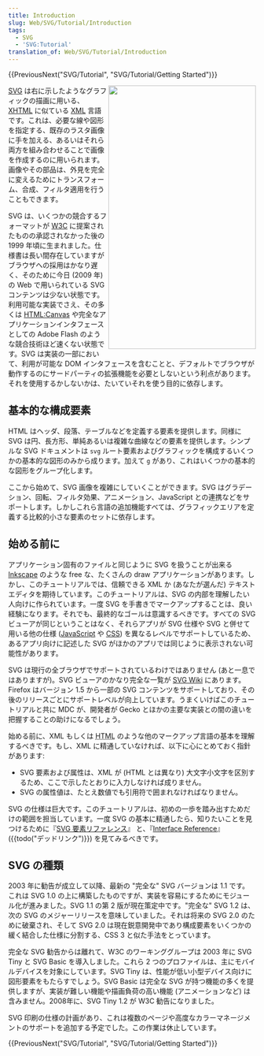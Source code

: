 ```yaml
---
title: Introduction
slug: Web/SVG/Tutorial/Introduction
tags:
  - SVG
  - 'SVG:Tutorial'
translation_of: Web/SVG/Tutorial/Introduction
---
```

<div>
  {{PreviousNext("SVG/Tutorial", "SVG/Tutorial/Getting Started")}}</div>
<p><img align="right" height="535" src="/@api/deki/files/348/=SVG_Overview.png" width="300"><a href="/ja/docs/SVG" title="SVG">SVG</a> は右に示したようなグラフィックの描画に用いる、 <a href="/ja/docs/XHTML" title="XHTML">XHTML</a> に似ている <a href="/ja/docs/XML" title="XML">XML</a> 言語です。これは、必要な線や図形を指定する、既存のラスタ画像に手を加える、あるいはそれら両方を組み合わせることで画像を作成するのに用いられます。画像やその部品は、外見を完全に変えるためにトランスフォーム、合成、フィルタ適用を行うこともできます。</p>
<p>SVG は、いくつかの競合するフォーマットが <a href="http://www.w3.org" title="W3C">W3C</a> に提案されたものの承認されなかった後の 1999 年頃に生まれました。仕様書は長い間存在していますがブラウザへの採用はかなり遅く、そのために今日 (2009 年) の Web で用いられている SVG コンテンツは少ない状態です。利用可能な実装でさえ、その多くは <a href="/ja/docs/HTML/Canvas" title="HTML/Canvas">HTML:Canvas</a> や完全なアプリケーションインタフェースとしての Adobe Flash のような競合技術ほど速くない状態です。SVG は実装の一部において、利用が可能な DOM インタフェースを含むことと、デフォルトでブラウザが動作するのにサードパーティの拡張機能を必要としないという利点があります。それを使用するかしないかは、たいていそれを使う目的に依存します。</p>

<h2 id="Basic_ingredients" name="Basic_ingredients" style="overflow: hidden;">基本的な構成要素</h2>
<p>HTML はヘッダ、段落、テーブルなどを定義する要素を提供します。同様に SVG は円、長方形、単純あるいは複雑な曲線などの要素を提供します。シンプルな SVG ドキュメントは <code>svg</code> ルート要素およびグラフィックを構成するいくつかの基本的な図形のみから成ります。加えて <code>g</code> があり、これはいくつかの基本的な図形をグループ化します。</p>
<p>ここから始めて、SVG 画像を複雑にしていくことができます。SVG はグラデーション、回転、フィルタ効果、アニメーション、JavaScript との連携などをサポートします。しかしこれら言語の追加機能すべては、グラフィックエリアを定義する比較的小さな要素のセットに依存します。</p>
<h2 id="Before_you_start" name="Before_you_start">始める前に</h2>
<p>アプリケーション固有のファイルと同じように SVG を扱うことが出来る <a href="http://www.inkscape.org/">Inkscape</a> のような free な、たくさんの draw アプリケーションがあります。しかし、このチュートリアルでは、信頼できる XML か (あなたが選んだ) テキストエディタを期待しています。このチュートリアルは、SVG の内部を理解したい人向けに作られています。一度 SVG を手書きでマークアップすることは、良い経験になります。それでも、最終的なゴールは意識するべきです。すべての SVG ビューアが同じということはなく、それらアプリが SVG 仕様や SVG と併せて用いる他の仕様 (<a href="/ja/docs/JavaScript" title="JavaScript">JavaScript</a> や <a href="/ja/docs/CSS" title="CSS">CSS</a>) を異なるレベルでサポートしているため、あるアプリ向けに記述した SVG がほかのアプリでは同じように表示されない可能性があります。</p>
<p>SVG は現行の全ブラウザでサポートされているわけではありません (あと一息ではありますが)。SVG ビューアのかなり完全な一覧が <a href="http://wiki.svg.org/Viewer_Implementations">SVG Wiki</a> にあります。Firefox はバージョン 1.5 から一部の SVG コンテンツをサポートしており、その後のリリースごとにサポートレベルが向上しています。うまくいけばこのチュートリアルと共に MDC が、開発者が Gecko とほかの主要な実装との間の違いを把握することの助けになるでしょう。</p>
<p>始める前に、XML もしくは <abbr title="HyperText Markup Language">HTML</abbr> のような他のマークアップ言語の基本を理解するべきです。もし、XML に精通していなければ、以下に心にとめておく指針があります:</p>
<ul>
  <li>SVG 要素および属性は、XML が (HTML とは異なり) 大文字小文字を区別するため、ここで示したとおりに入力しなければ成りません。</li>
  <li>SVG の属性値は、たとえ数値でも引用符で囲まれなければなりません。</li>
</ul>
<p>SVG の仕様は巨大です。このチュートリアルは、初めの一歩を踏み出すためだけの範囲を担当しています。一度 SVG の基本に精通したら、知りたいことを見つけるために『<a href="/ja/docs/SVG/Element" title="SVG/Element">SVG 要素リファレンス</a>』 と、『<a href="/ja/docs/SVG/Interface" title="SVG/Interface">Interface Reference</a>』({{todo("デッドリンク")}}) を見てみるべきです。</p>
<h2 id="Flavors_of_SVG" name="Flavors_of_SVG">SVG の種類</h2>
<p>2003 年に勧告が成立して以降、最新の "完全な" SVG バージョンは 1.1 です。これは SVG 1.0 の上に構築したものですが、実装を容易にするためにモジュール化が進みました。SVG 1.1 の第 2 版が現在策定中です。"完全な" SVG 1.2 は、次の SVG のメジャーリリースを意味していました。それは将来の SVG 2.0 のために破棄され、そして SVG 2.0 は現在鋭意開発中であり構成要素をいくつかの緩く結合した仕様に分割する、CSS 3 と似た手法をとっています。</p>
<p>完全な SVG 勧告からは離れて、W3C のワーキンググループは 2003 年に SVG Tiny と SVG Basic を導入しました。これら 2 つのプロファイルは、主にモバイルデバイスを対象にしています。SVG Tiny は、性能が低い小型デバイス向けに図形要素をもたらすでしょう。SVG Basic は完全な SVG が持つ機能の多くを提供しますが、実装が難しい機能や描画負荷の高い機能 (アニメーションなど) は含みません。2008年に、SVG Tiny 1.2 が W3C 勧告になりました。</p>
<p>SVG 印刷の仕様の計画があり、これは複数のページや高度なカラーマネージメントのサポートを追加する予定でした。この作業は休止しています。</p>
<div>
  {{PreviousNext("SVG/Tutorial", "SVG/Tutorial/Getting Started")}}</div>
